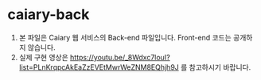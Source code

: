 # caiary-back
1. 본 파일은 Caiary 웹 서비스의 Back-end 파일입니다. Front-end 코드는 공개하지 않습니다.
2. 실제 구현 영상은 https://youtu.be/_8Wdxc7louI?list=PLnKrqpcAkEaZzEVEtMwrWeZNM8EQhjh9J 를 참고하시기 바랍니다.
